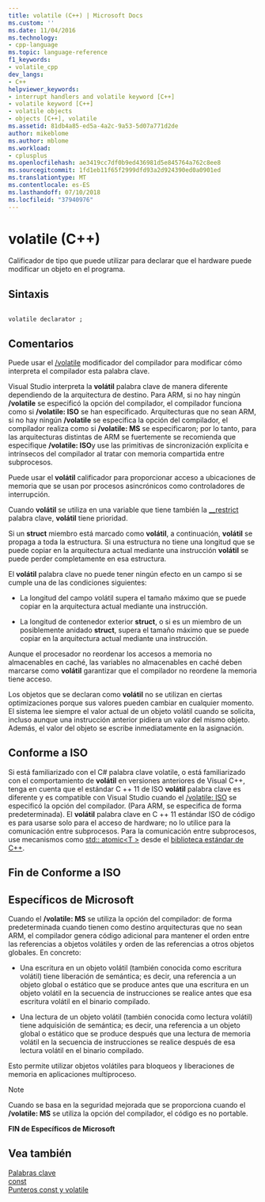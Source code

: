 ```yaml
---
title: volatile (C++) | Microsoft Docs
ms.custom: ''
ms.date: 11/04/2016
ms.technology:
- cpp-language
ms.topic: language-reference
f1_keywords:
- volatile_cpp
dev_langs:
- C++
helpviewer_keywords:
- interrupt handlers and volatile keyword [C++]
- volatile keyword [C++]
- volatile objects
- objects [C++], volatile
ms.assetid: 81db4a85-ed5a-4a2c-9a53-5d07a771d2de
author: mikeblome
ms.author: mblome
ms.workload:
- cplusplus
ms.openlocfilehash: ae3419cc7df0b9ed436981d5e845764a762c8ee8
ms.sourcegitcommit: 1fd1eb11f65f2999dfd93a2d924390ed0a0901ed
ms.translationtype: MT
ms.contentlocale: es-ES
ms.lasthandoff: 07/10/2018
ms.locfileid: "37940976"
---
```

# <a name="volatile-c"></a>volatile (C++)
Calificador de tipo que puede utilizar para declarar que el hardware puede modificar un objeto en el programa.  
  
## <a name="syntax"></a>Sintaxis  
  
```  
  
volatile declarator ;  
```  
  
## <a name="remarks"></a>Comentarios  
 Puede usar el [/volatile](../build/reference/volatile-volatile-keyword-interpretation.md) modificador del compilador para modificar cómo interpreta el compilador esta palabra clave.  
  
 Visual Studio interpreta la **volátil** palabra clave de manera diferente dependiendo de la arquitectura de destino. Para ARM, si no hay ningún **/volatile** se especificó la opción del compilador, el compilador funciona como si **/volatile: ISO** se han especificado. Arquitecturas que no sean ARM, si no hay ningún **/volatile** se especifica la opción del compilador, el compilador realiza como si **/volatile: MS** se especificaron; por lo tanto, para las arquitecturas distintas de ARM se fuertemente se recomienda que especifique **/volatile: ISO**y use las primitivas de sincronización explícita e intrínsecos del compilador al tratar con memoria compartida entre subprocesos.  
  
 Puede usar el **volátil** calificador para proporcionar acceso a ubicaciones de memoria que se usan por procesos asincrónicos como controladores de interrupción.  
  
 Cuando **volátil** se utiliza en una variable que tiene también la [__restrict](../cpp/extension-restrict.md) palabra clave, **volátil** tiene prioridad.  
  
 Si un **struct** miembro está marcado como **volátil**, a continuación, **volátil** se propaga a toda la estructura. Si una estructura no tiene una longitud que se puede copiar en la arquitectura actual mediante una instrucción **volátil** se puede perder completamente en esa estructura.  
  
 El **volátil** palabra clave no puede tener ningún efecto en un campo si se cumple una de las condiciones siguientes:  
  
-   La longitud del campo volátil supera el tamaño máximo que se puede copiar en la arquitectura actual mediante una instrucción.  
  
-   La longitud de contenedor exterior **struct**, o si es un miembro de un posiblemente anidado **struct**, supera el tamaño máximo que se puede copiar en la arquitectura actual mediante una instrucción.  
  
 Aunque el procesador no reordenar los accesos a memoria no almacenables en caché, las variables no almacenables en caché deben marcarse como **volátil** garantizar que el compilador no reordene la memoria tiene acceso.  
  
 Los objetos que se declaran como **volátil** no se utilizan en ciertas optimizaciones porque sus valores pueden cambiar en cualquier momento.  El sistema lee siempre el valor actual de un objeto volátil cuando se solicita, incluso aunque una instrucción anterior pidiera un valor del mismo objeto.  Además, el valor del objeto se escribe inmediatamente en la asignación.  
  
## <a name="iso-compliant"></a>Conforme a ISO  
 Si está familiarizado con el C# palabra clave volatile, o está familiarizado con el comportamiento de **volátil** en versiones anteriores de Visual C++, tenga en cuenta que el estándar C ++ 11 de ISO **volátil** palabra clave es diferente y es compatible con Visual Studio cuando el [/volatile: ISO](../build/reference/volatile-volatile-keyword-interpretation.md) se especificó la opción del compilador. (Para ARM, se especifica de forma predeterminada). El **volátil** palabra clave en C ++ 11 estándar ISO de código es para usarse solo para el acceso de hardware; no lo utilice para la comunicación entre subprocesos. Para la comunicación entre subprocesos, use mecanismos como [std:: atomic\<T >](../standard-library/atomic.md) desde el [biblioteca estándar de C++](../standard-library/cpp-standard-library-reference.md).  
  
## <a name="end-of-iso-compliant"></a>Fin de Conforme a ISO  
  
## <a name="microsoft-specific"></a>Específicos de Microsoft  
 Cuando el **/volatile: MS** se utiliza la opción del compilador: de forma predeterminada cuando tienen como destino arquitecturas que no sean ARM, el compilador genera código adicional para mantener el orden entre las referencias a objetos volátiles y orden de las referencias a otros objetos globales. En concreto:  
  
-   Una escritura en un objeto volátil (también conocida como escritura volátil) tiene liberación de semántica; es decir, una referencia a un objeto global o estático que se produce antes que una escritura en un objeto volátil en la secuencia de instrucciones se realice antes que esa escritura volátil en el binario compilado.  
  
-   Una lectura de un objeto volátil (también conocida como lectura volátil) tiene adquisición de semántica; es decir, una referencia a un objeto global o estático que se produce después que una lectura de memoria volátil en la secuencia de instrucciones se realice después de esa lectura volátil en el binario compilado.  
  
 Esto permite utilizar objetos volátiles para bloqueos y liberaciones de memoria en aplicaciones multiproceso.  
  
> [!NOTE]
>  Cuando se basa en la seguridad mejorada que se proporciona cuando el **/volatile: MS** se utiliza la opción del compilador, el código es no portable.  
  
**FIN de Específicos de Microsoft**  
  
## <a name="see-also"></a>Vea también  
 [Palabras clave](../cpp/keywords-cpp.md)   
 [const](../cpp/const-cpp.md)   
 [Punteros const y volatile](../cpp/const-and-volatile-pointers.md)